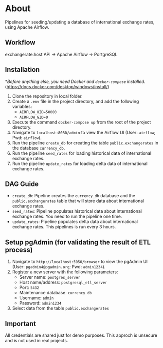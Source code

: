 # About 

Pipelines for seeding/updating a database of international exchange rates, using Apache Airflow.

## Workflow

exchangerate.host API -> Apache Airflow -> PortgreSQL

## Installation

**Before anything else, you need Docker and `docker-compose` installed.*
(https://docs.docker.com/desktop/windows/install/)

1. Clone the repository in local folder.
2. Create a `.env` file in the project directory, and add the following variables:
    - `AIRFLOW_UID=50000`
    - `AIRFLOW_GID=0`
3. Execute the command `docker-compose up` from the root of the project directory.
4. Navigate to `localhost:8080/admin` to view the Airflow UI (User: `airflow`; Pwd: `airflow`).
5. Run the pipeline `create_db` for creating the table `public.exchangerates` in the database `currency_db`.
6. Run the pipeline `seed_rates` for loading historical data of international exchange rates.
7. Run the pipeline `update_rates` for loading delta data of international exchange rates.

## DAG Guide 

- `create_db`: Pipeline creates the `currency_db` database and the `public.exchangerates` table that will store data about international exchange rates. 
- `seed_rates`: Pipeline populates historical data about international exchange rates. You need to run the pipeline one time.
- `update_rates`: Pipeline populates delta data about international exchange rates. This pipelines is run every 3 hours.

## Setup pgAdmin (for validating the result of ETL process)
1. Navigate to `http://localhost:5050/browser` to view the pgAdmin UI (User: `pgadmin4@pgadmin.org`; Pwd: `admin1234`).
2. Register a new server with the following parameters: 
    - Server name: `postgres_server`
    - Host name/address: `postgresql_etl_server`
    - Port: `5432`
    - Maintenance database: `currency_db`
    - Username: `admin`
    - Password: `admin1234`
 3. Select data from the table `public.exchangerates`

## Important
All credentials are shared just for demo purposes. This approch is unsecure and is not used in real projects.